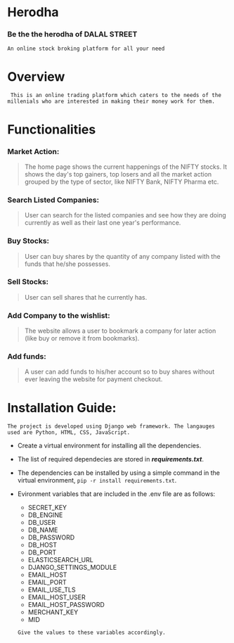 # Herodha

### Be the the herodha of DALAL STREET 

``` An online stock broking platform for all your need ```

# Overview

``` This is an online trading platform which caters to the needs of the millenials who are interested in making their money work for them.```

# Functionalities

### Market Action: 
> The home page shows the current happenings of the NIFTY stocks. It shows the day's top gainers, top losers and all the market action grouped by the type of sector, like NIFTY Bank, NIFTY Pharma etc.

### Search Listed Companies:
> User can search for the listed companies and see how they are doing currently as well as their last one year's performance.

### Buy Stocks:
> User can buy shares by the quantity of any company listed with the funds that he/she possesses.

### Sell Stocks:
> User can sell shares that he currently has.

### Add Company to the wishlist:
> The website allows a user to bookmark a company for later action (like buy or remove it from bookmarks).

### Add funds:
> A user can add funds to his/her account so to buy shares without ever leaving the website for payment checkout.

# Installation Guide:
``` The project is developed using Django web framework. The langauges used are Python, HTML, CSS, JavaScript. ```

* Create a virtual environment for installing all the dependencies.
* The list of required dependecies are stored in ***requirements.txt***.
* The dependencies can be installed by using a simple command in the virtual environment, `pip -r install requirements.txt`.
* Evironment variables that are included in the .env file are as follows:
    * SECRET_KEY
    * DB_ENGINE
    * DB_USER
    * DB_NAME
    * DB_PASSWORD
    * DB_HOST
    * DB_PORT
    * ELASTICSEARCH_URL
    * DJANGO_SETTINGS_MODULE
    * EMAIL_HOST
    * EMAIL_PORT
    * EMAIL_USE_TLS
    * EMAIL_HOST_USER
    * EMAIL_HOST_PASSWORD
    * MERCHANT_KEY
    * MID
    
    ```Give the values to these variables accordingly.```


